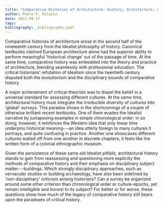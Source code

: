 ```yaml
---
title: "Comparative Histories of Architecture: History, Architecture, or Idealism?"
author: Pedro P. Palazzo
date: 2021-09-17
tags:
bibliography: _bibliography.yaml
---
```


Comparative histories of architecture arose in the second half of the
nineteenth century from the Idealist philosophy of history. Canonical
textbooks claimed European architecture alone had the superior ability
to perform meaningful 'historical change' out of the passage of time. At
the same time, comparative history was embedded into the theory and
practice of architecture, blending seamlessly with professional
education. The critical historians' refutation of Idealism since the
twentieth century disputed both the evolutionism and the disciplinary
bounds of comparative history.

A major achievement of critical theorists was to dispel the belief in a
universal standard for assessing different cultures. At the same time,
architectural history must integrate the irreducible diversity of
cultures into 'global' surveys. This paradox shows in the shortcomings
of a couple of otherwise brilliant recent textbooks. One of them evades
the Idealist narrative by juxtaposing examples in simple chronological
order; in so doing, however, it reinforces the Western idea that only
linear time underpins historical meaning---an idea utterly foreign to
many cultures it portrays, and quite confusing in practice. Another one
showcases different cultures walled off from one another in discrete
chapters; it feels like the written form of a colonial ethnographic
museum.

Given the persistence of these same old Idealist pitfalls, architectural
history stands to gain from reassessing and questioning more explicitly
the methods of comparative history and their emphasis on disciplinary
subject matter---buildings. Which strongly disciplinary approaches, such
as vernacular studies or building archaeology, have also been sidelined
by 'non-disciplinary' criticism among historians? Can a survey be
organized around some other criterion than chronological order or
culture-epochs, yet remain intelligible and honest to its subject? For
better or for worse, these questions show how much of the legacy of
comparative history still bears upon the paradoxes of critical history.

<!--
   -We found your abstract particularly compelling, but believe that it
   -could benefit from more detail, for example, what are the few recent
   -books that you will be considering in your position paper. We would like
   -to encourage you to read the RT provocation and make sure your abstract
   -states a position in response. Before 20 December, please send us the
   -final version of your abstract.
   -
   -RT03 – Historiography, get it right!
   -
   -Roundtable sponsored by the Society of Architectural Historians
   -Australia and New Zealand.
   -
   -Chairs: Macarena de la Vega, University of Melbourne; Gevork Hartoonian,
   -University of Canberra.
   -
   -… experience of the mole of History burrowing through a lengthy past and
   -creating its specific traditions in the process.                    
   -E. P. Thompson
   -
   -Yes, histories of architecture do produce traditions: the styles
   -associated with certain periods, the connections made between tendencies
   -and a certain group of architects. Above all, the conjectures which
   -historians have construed and constructed in the delusion that they can
   -capture the Zeitgeist. Nevertheless, should this ever-growing body of
   -work be taken for History? To what extent does a text on the past
   -approximate History? More specifically, what is the intersection between
   -History and histories of architecture? Not every work concerned with
   -past architecture is categorically historical, especially those written
   -in the last twenty years. With the contemporary demise of Theory at
   -least in architectural praxis, the decline of which was foreshadowed by
   -the death of Jacques Derrida, useful binaries such as history and
   -theory, history and criticism have lost their visibility, smoothing the
   -way for the prevailing textuality. This turn of events is coterminous
   -with the dissemination of contemporary digital networks engineered by
   -global capitalism. Rather than to claim “the death of history,” the
   -question is in what capacity does architectural history index History
   -beyond contingencies, without reducing the text to only empirical
   -realities, including those collected through archival research.
   -
   -To go beyond “reportage” and “textuality,” the two unconscious
   -dimensions of contemporary history writing, we should recall the past
   -accurately. Manfredo Tafuri, for one, said it all: there is no criticism
   -but history. We argue that there is no history but historical criticism.
   -In this sense, the non-contemporaneity implied in the dialectics of past
   -and present plays a crucial role to the point that, like a detective,
   -the historian should seek clues lost in between fragments of collected
   -facts, subjective and objective. To follow E.P. Thompson, to be
   -critically effective, the historiography of architecture should organise
   -and interpret facts and ideas taking into account the specific
   -traditions established by the mole of History. We invite papers that
   -respond to the provocations framed above and that investigate critical
   -strategies in architectural historiography with a focus on one of these
   -topics: heritage and the past present, monumentality and the past
   -frozen, landscape and the everlasting, historical time and temporality,
   -and contemporaneity of architecture and history.
   -->

